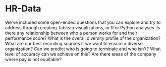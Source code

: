 # HR-Data
We've included some open-ended questions that you can explore and try to address through creating Tableau visualizations, or R or Python analyses.
    Is there any relationship between who a person works for and their performance score?
    What is the overall diversity profile of the organization?
    What are our best recruiting sources if we want to ensure a diverse organization?
    Can we predict who is going to terminate and who isn't? What level of accuracy can we achieve on this?
    Are there areas of the company where pay is not equitable?
